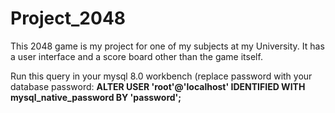 # Project_2048

This 2048 game is my project for one of my subjects at my University.
It has a user interface and a score board other than the game itself.

Run this query in your mysql 8.0 workbench (replace password with your database password:
**ALTER USER 'root'@'localhost' IDENTIFIED WITH mysql_native_password BY 'password';**